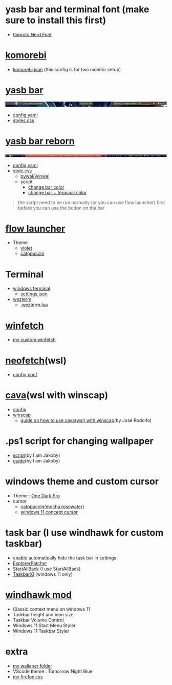# yasb bar and terminal font (make sure to install this first)
* [0xproto Nerd Font](https://github.com/ryanoasis/nerd-fonts/releases/download/v3.2.1/0xProto.zip)

# [komorebi](https://github.com/LGUG2Z/komorebi)
* [komorebi.json](https://github.com/Rifqi2007c/windows-custom-desktop-pack/blob/main/komorebi.json) (this config is for two monitor setup)

# [yasb bar](https://github.com/da-rth/yasb)
![alt text](asset/topbar.png)
* [config.yaml](https://github.com/Rifqi2007c/windows-custom-desktop-pack/blob/main/.yasb/config.yaml)
* [styles.css](https://github.com/Rifqi2007c/windows-custom-desktop-pack/blob/main/.yasb/styles.css)

# [yasb bar reborn](https://github.com/amnweb/yasb)
![alt text](asset/reborn-bar.png)
* [config.yaml](https://github.com/Rifqi2007c/windows-custom-desktop-pack/blob/main/yasb%20reborn/config.yaml)
* [style.css](https://github.com/Rifqi2007c/windows-custom-desktop-pack/blob/main/yasb%20reborn/styles.css)
   - [pywal/winwal](https://github.com/scaryrawr/winwal)
   - script
      - [change bar color](https://github.com/Rifqi2007c/windows-custom-desktop-pack/blob/main/yasb%20reborn/yasbc.ps1)
      - [change bar + terminal color](https://github.com/Rifqi2007c/windows-custom-desktop-pack/blob/main/yasb%20reborn/yasbc%2Bterminal.ps1)
> the script need to be run normally (or you can use flow launcher) first before you can use the button on the bar

# [flow launcher](https://www.flowlauncher.com/)
* Theme
    - [violet](https://github.com/eliaszon/Violet.flow)
    - [catppuccin](https://github.com/catppuccin/flow-launcher) 

# Terminal
* [windows terminal](https://github.com/microsoft/terminal)
   - [settings.json](https://github.com/Rifqi2007c/windows-custom-desktop-pack/blob/main/settings.json)
* [wezterm](https://wezfurlong.org/wezterm/index.html)
   - [.wezterm.lua](https://github.com/Rifqi2007c/windows-custom-desktop-pack/blob/main/.wezterm.lua)

# [winfetch](https://github.com/lptstr/winfetch)
* [my custom winfetch](https://github.com/Rifqi2007c/winfetch-custom-theme)

# [neofetch](https://github.com/dylanaraps/neofetch)(wsl)
* [config.conf](https://github.com/Rifqi2007c/windows-custom-desktop-pack/blob/main/config.conf)

# [cava](https://github.com/karlstav/cava)(wsl with winscap)
* [config](https://github.com/Rifqi2007c/windows-custom-desktop-pack/blob/main/config)
* [winscap](https://github.com/quantum5/winscap)
  - [guide on how to use cava(wsl) with winscap](https://www.youtube.com/watch?v=Sp1Qjdqt4TQ&list=WL&index=1&t=77s)(by José Rodolfo)

# .ps1 script for changing wallpaper
* [script](https://github.com/I-Am-Jakoby/PowerShell-for-Hackers/blob/main/Functions/Set-WallPaper.md)(by I am Jakoby)
* [guide](https://www.youtube.com/watch?v=N1Vdkd7P_cM)(by I am Jakoby)

# windows theme and custom cursor
* Theme : [One Dark Pro](https://www.deviantart.com/niivu/art/One-Dark-Pro-for-Windows-11-930312689)
* cursor
    - [catppuccin(mocha rosewater)](https://www.deviantart.com/niivu/art/Catppuccin-Cursors-921387705)
    - [windows 11 concept cursor](https://www.deviantart.com/jepricreations/art/Windows-11-Cursors-Concept-886489356)

# task bar (I use windhawk for custom taskbar)
* enable automatically hide the task bar in settings
* [ExplorerPatcher](https://github.com/valinet/ExplorerPatcher)
* [StartAllBack](https://www.startallback.com/) (I use StartAllBack)
* [TaskbarXI](https://github.com/ChrisAnd1998/TaskbarXI) (windows 11 only)

# [windhawk mod](https://windhawk.net)
* Classic context menu on windows 11
* Taskbar height and icon size
* Taskbar Volume Control
* Windows 11 Start Menu Styler
* Windows 11 Taskbar Styler

# extra
* [my wallaper folder](https://drive.google.com/drive/folders/1GuL6vkfVSh4UMI_UacVN7z4jhkNDJDlW?usp=drive_link)
* VScode theme : Tomorrow Night Blue
* [my firefox css](https://github.com/Rifqi2007c/firefox-css)
